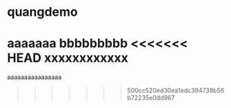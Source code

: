 # quangdemo
aaaaaaa
bbbbbbbbb
<<<<<<< HEAD
xxxxxxxxxxxx
=======
aaaaaaaaaaaaaaaa
>>>>>>> 500cc520ed30ea1edc394738b56b72235e0dd967
